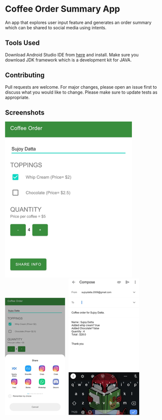 # Coffee Order Summary App

An app that explores user input feature and generates an order summary which can be shared to social media using intents.

## Tools Used
Download Android Studio IDE from [here](https://developer.android.com/studio) and install. Make sure you download JDK framework which is a development kit for JAVA.



## Contributing
Pull requests are welcome. For major changes, please open an issue first to discuss what you would like to change.
Please make sure to update tests as appropriate.

## Screenshots
![](https://github.com/sujoyyyy/Coffee-Order-Summary-App/blob/main/Screenshots/1.jpg) &nbsp; ![](https://github.com/sujoyyyy/Coffee-Order-Summary-App/blob/main/Screenshots/2.jpg) &nbsp; ![](https://github.com/sujoyyyy/Coffee-Order-Summary-App/blob/main/Screenshots/3.jpg)
